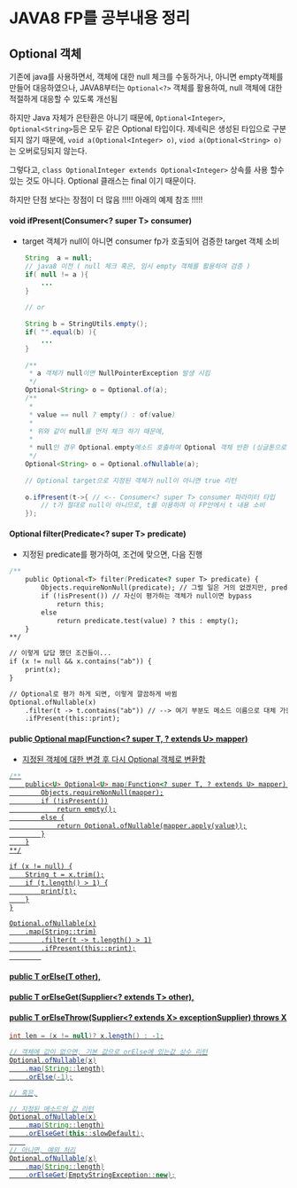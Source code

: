 # JAVA8 FP를 공부내용 정리
## Optional 객체

 기존에 java를 사용하면서, 객체에 대한 null 체크를 수동하거나,
아니면 empty객체를 만들어 대응하였으나, 
JAVA8부터는 ```Optional<?>``` 객체를 활용하여, 
null 객체에 대한 적절하게 대응할 수 있도록 개선됨  

  하지만 Java 자체가 은탄환은 아니기 때문에, ```Optional<Integer>```, ```Optional<String>```등은 모두 같은 Optional 타입이다. 제네릭은 생성된 타입으로 구분되지 않기 때문에, ```void a(Optional<Integer> o)```, ```viod a(Optional<String> o)```는 오버로딩되지 않는다.

그렇다고,  ```class OptionalInteger extends Optional<Integer>``` 상속를 사용 할수 있는 것도 아니다. Optional 클래스는 final 이기 때문이다.

하지만 단점 보다는 장점이 더 많음 !!!!! 아래의 예제 참조 !!!!!

#### void ifPresent(Consumer<? super T> consumer)
* target 객체가 null이 아니면 consumer fp가 호출되어 검증한 target 객체 소비
```java
	String  a = null;
	// java8 이전 ( null 체크 혹은, 임시 empty 객체를 활용하여 검증 )
	if( null != a ){
		...
	}
	
	// or 
	
	String b = StringUtils.empty();  
	if( "".equal(b) ){
		...
	}
	
	/**
	 * a 객체가 null이면 NullPointerException 발생 시킴 
	 */
	Optional<String> o = Optional.of(a);
	/**
	 *
	 * value == null ? empty() : of(value)
	 *  
	 * 위와 같이 null를 먼저 체크 하기 때문에,
	 *  
	 * null인 경우 Optional.empty메소드 호출하여 Optional 객체 반환 (싱글톤으로 미리 정의된 EMPTY 객체 반환) 
	 */
	Optional<String> o = Optional.ofNullable(a); 
	
	// Optional target으로 지정된 객체가 null이 아니면 true 리턴
	
	o.ifPresent(t->{ // <-- Consumer<? super T> consumer 파라미터 타입
		// t가 절대로 null이 아니므로, t를 이용하여 이 FP안에서 t 내용 소비
	});
```

#### Optional<T> filter(Predicate<? super T> predicate)
* 지정된 predicate를 평가하여, 조건에 맞으면, 다음 진행
```java
/**
    public Optional<T> filter(Predicate<? super T> predicate) {
        Objects.requireNonNull(predicate); // 그럴 일은 거의 없겠지만, predicate가 null이면 NullPointerException 발생
        if (!isPresent()) // 자신이 평가하는 객체가 null이면 bypass
            return this;
        else
            return predicate.test(value) ? this : empty();
    }
**/

// 이렇게 답답 했던 조건들이...
if (x != null && x.contains("ab")) {
    print(x);
}

// Optional로 평가 하게 되면, 이렇게 깔끔하게 바뀜
Optional.ofNullable(x)
	.filter(t -> t.contains("ab")) // --> 여기 부분도 메소드 이름으로 대체 가능 > 예를 들어, this::abContains
	.ifPresent(this::print);
```

#### public<U> Optional<U> map(Function<? super T, ? extends U> mapper)
* 지정된 객체에 대한 변경 후 다시 Optional 객체로 변환함 
```java
/**
    public<U> Optional<U> map(Function<? super T, ? extends U> mapper) {
        Objects.requireNonNull(mapper);
        if (!isPresent())
            return empty();
        else {
            return Optional.ofNullable(mapper.apply(value));
        }
    }
**/

if (x != null) {
    String t = x.trim();
    if (t.length() > 1) {
        print(t);
    }
}

Optional.ofNullable(x)
    .map(String::trim)
        .filter(t -> t.length() > 1)
        .ifPresent(this::print);
        
```

#### public T orElse(T other), 
#### public T orElseGet(Supplier<? extends T> other),
#### public <X extends Throwable> T orElseThrow(Supplier<? extends X> exceptionSupplier) throws X
```java
int len = (x != null)? x.length() : -1;

// 객체에 값이 없으면, 기본 값으로 orElse에 있는값 상수 리턴
Optional.ofNullable(x)
    .map(String::length)
    .orElse(-1);

// 혹은,

// 지정된 메소드의 값 리턴
Optional.ofNullable(x)
    .map(String::length)
    .orElseGet(this::slowDefault);
    
// 아니면, 예외 처리
Optional.ofNullable(x)
    .map(String::length)
    .orElseGet(EmptyStringException::new);
```

